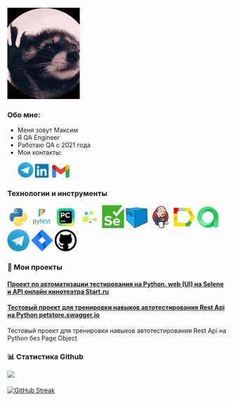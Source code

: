 
![autotest_gif](images/raccoon-rave.gif)

### Обо мне:
- Меня зовут Максим
- Я QA Engineer
- Работаю QA с 2021 года
- Мои контакты:
<p>
  &#8287;&#8287;&#8287;&#8287;&#8287;
    <a href="https://t.me/Maxunris"><img width="35px" alt="Telegram" title="Telegram" src="images/tg.png"/></a>
    <a href="https://www.linkedin.com/in/maxunris/"><img width="35px" alt="LinkedIn" title="LinkedIn" src="images/linkedin.png/"></a>
    <a href="mailto:maxunris@gmail.com"><img width="40px" alt="Write me Email" title="Gmail" src="images/gmail.png"/></a>
</p>

### Технологии и инструменты
<p  align="center">

<img src="images/logos/python-original.svg" width="50" title="Python"> <img src="images/logos/pytest.png" width="50" title="Pytest"> <img src="images/logos/intellij_pycharm.png" width="50" title="PyCharm"> <img src="images/logos/selene.png" width="50" title="Selene"> <img src="images/logos/selenium.png" width="50" title="Selenium"> <img src="images/logos/selenoid.png" width="50" title="Selenoid"> <img src="images/logos/jenkins.png" width="50" title="Jenkins"> <img src="images/logos/allure_report.png" width="50" title="Allure Report"> <img src="images/logos/allure_testops.png" width="50" title="Allure TestOps"> <img src="images/logos/tg.png" width="50" title="Telegram"> <img src="images/logos/jira.png" width="50" title="Jira"> <img src="images/logos/github.png" width="50" title="GitHub">
</p>

### 🚀 Мои проекты 
#### <a target="_blank" href="https://github.com/Maxunris/start_project">Проект по  автоматизации тестирования на Python. web (UI) на Selene и API онлайн кинотеатра Start.ru</a>
#### <a target="_blank" href="https://github.com/Maxunris/RestApi_Requests_Project">Тестовый проект для тренировки навыков автотестирования Rest Api на Python petstore.swagger.io</a>
Тестовый проект для тренировки навыков автотестирования Rest Api на Python без Page Object
### 📊 Статистика Github

![](https://github-profile-summary-cards.vercel.app/api/cards/profile-details?username=Maxunris&theme=radical)
</br>
</br>
[![GitHub Streak](https://streak-stats.demolab.com/?user=Maxunris&theme=radical)](https://git.io/streak-stats)
